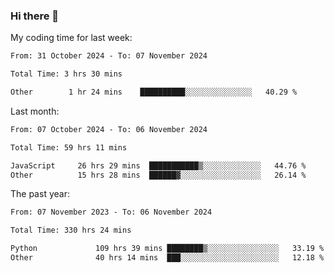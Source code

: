 ### Hi there 👋

My coding time for last week:

<!--START_SECTION:week-->

```txt
From: 31 October 2024 - To: 07 November 2024

Total Time: 3 hrs 30 mins

Other        1 hr 24 mins    ██████████░░░░░░░░░░░░░░░   40.29 %
```

<!--END_SECTION:week-->

Last month:

<!--START_SECTION:month-->

```txt
From: 07 October 2024 - To: 06 November 2024

Total Time: 59 hrs 11 mins

JavaScript     26 hrs 29 mins  ███████████▒░░░░░░░░░░░░░   44.76 %
Other          15 hrs 28 mins  ██████▓░░░░░░░░░░░░░░░░░░   26.14 %
```

<!--END_SECTION:month-->

The past year:

<!--START_SECTION:year-->

```txt
From: 07 November 2023 - To: 06 November 2024

Total Time: 330 hrs 24 mins

Python             109 hrs 39 mins ████████▒░░░░░░░░░░░░░░░░   33.19 %
Other              40 hrs 14 mins  ███░░░░░░░░░░░░░░░░░░░░░░   12.18 %
```

<!--END_SECTION:year-->
